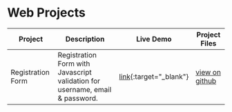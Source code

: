 # Web Projects

| Project | Description | Live Demo | Project Files |
| ------ | ------ | ------ | ------ |
| Registration Form | Registration Form with Javascript validation for username, email & password. | [link](https://swetankraj.github.io/web-projects/1-registration/){:target="_blank"} | [view on github](/1-registration) |
